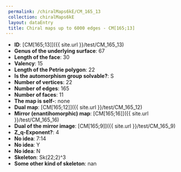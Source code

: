 ```yaml
--- 
 permalink: /chiralMaps6kE/CM_165_13 
 collection: chiralMaps6kE
 layout: dataEntry
 title: Chiral maps up to 6000 edges - CM[165;13]
---
```


- **ID**: [CM[165;13]]({{ site.url }}/test/CM_165_13)
- **Genus of the underlying surface**: 67
- **Length of the face**: 30
- **Valency**: 15
- **Length of the Petrie polygon**: 22
- **Is the automorphism group solvable?**: S
- **Number of vertices**: 22
- **Number of edges**: 165
- **Number of faces**: 11
- **The map is self-**: none
- **Dual map**: [CM[165;12]]({{ site.url }}/test/CM_165_12)
- **Mirror (enantihomorphic) map**: [CM[165;16]]({{ site.url }}/test/CM_165_16)
- **Dual of the mirror image**: [CM[165;9]]({{ site.url }}/test/CM_165_9)
- **Z_q-Exponent?**: 4
- **No idea**:  7:14
- **No idea**: Y
- **No idea**: N
- **Skeleton**: Sk(22;2)^3
- **Some other kind of skeleton**: nan
